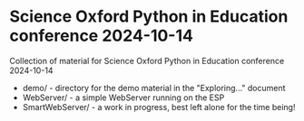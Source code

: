 # Science Oxford Python in Education conference 2024-10-14

Collection of material for Science Oxford Python in Education conference 2024-10-14

*  demo/ - directory for the demo material in the "Exploring..." document
*  WebServer/ - a simple WebServer running on the ESP
*  SmartWebServer/ - a work in progress, best left alone for the time being!
